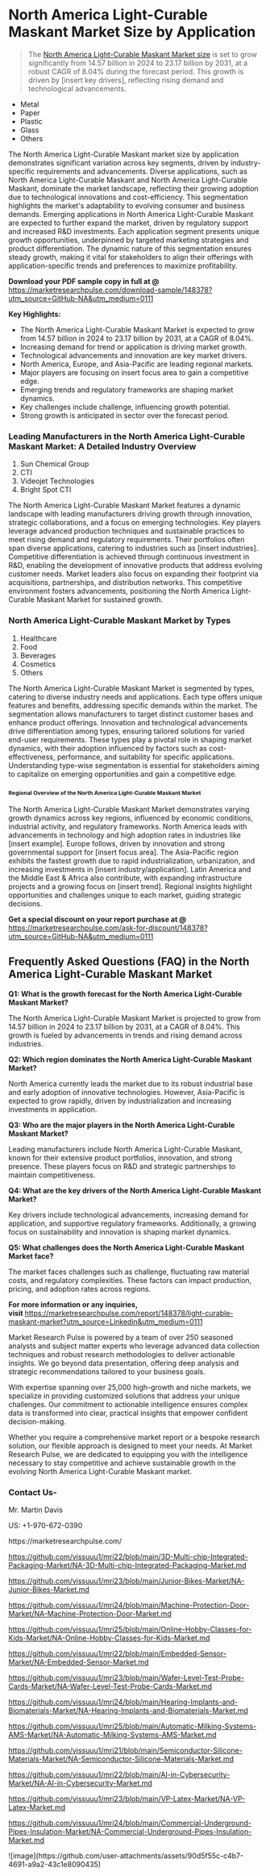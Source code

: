 <h1>North America Light-Curable Maskant Market&nbsp;Size by Application</h1><blockquote><p>The <a href="https://marketresearchpulse.com/download-sample/148378?utm_source=GitHub-NA&amp;utm_medium=0111">North America Light-Curable Maskant Market size</a> is set to grow significantly from 14.57 billion in 2024 to 23.17 billion by 2031, at a robust CAGR of 8.04% during the forecast period. This growth is driven by [insert key drivers], reflecting rising demand and technological advancements.</p></blockquote><ul><li>Metal <li> Paper <li> Plastic <li> Glass <li> Others</li></ul><p>The North America Light-Curable Maskant market size by application demonstrates significant variation across key segments, driven by industry-specific requirements and advancements. Diverse applications, such as North America Light-Curable Maskant and North America Light-Curable Maskant, dominate the market landscape, reflecting their growing adoption due to technological innovations and cost-efficiency. This segmentation highlights the market's adaptability to evolving consumer and business demands. Emerging applications in North America Light-Curable Maskant are expected to further expand the market, driven by regulatory support and increased R&D investments. Each application segment presents unique growth opportunities, underpinned by targeted marketing strategies and product differentiation. The dynamic nature of this segmentation ensures steady growth, making it vital for stakeholders to align their offerings with application-specific trends and preferences to maximize profitability.</p><p><strong>Download your PDF sample copy in full at @ </strong><a href="https://marketresearchpulse.com/download-sample/148378?utm_source=GitHub-NA&amp;utm_medium=0111">https://marketresearchpulse.com/download-sample/148378?utm_source=GitHub-NA&amp;utm_medium=0111</a></p><p><strong>Key Highlights: </strong></p><ul><li>The North America Light-Curable Maskant Market is expected to grow from 14.57 billion in 2024 to 23.17 billion by 2031, at a CAGR of 8.04%.</li><li>Increasing demand for trend or application is driving market growth.</li><li>Technological advancements and innovation are key market drivers.</li><li>North America, Europe, and Asia-Pacific are leading regional markets.</li><li>Major players are focusing on insert focus area to gain a competitive edge.</li><li>Emerging trends and regulatory frameworks are shaping market dynamics.</li><li>Key challenges include challenge, influencing growth potential.</li><li>Strong growth is anticipated in sector over the forecast period.</li></ul><h3>Leading Manufacturers in the North America Light-Curable Maskant Market: A Detailed Industry Overview</h3><ol><li>Sun Chemical Group</li><li>CTI</li><li>Videojet Technologies</li><li>Bright Spot CTI</li></ol><div class="flex max-w-full flex-col flex-grow"><div class="min-h-8 text-message flex w-full flex-col items-end gap-2 whitespace-normal break-words [.text-message+&amp;]:mt-5" dir="auto" data-message-author-role="assistant" data-message-id="fd8432e4-4910-450d-b182-61b7bfb0a01f" data-message-model-slug="gpt-4o"><div class="flex w-full flex-col gap-1 empty:hidden first:pt-[3px]"><div class="markdown prose w-full break-words dark:prose-invert light"><p>The North America Light-Curable Maskant Market features a dynamic landscape with leading manufacturers driving growth through innovation, strategic collaborations, and a focus on emerging technologies. Key players leverage advanced production techniques and sustainable practices to meet rising demand and regulatory requirements. Their portfolios often span diverse applications, catering to industries such as [insert industries]. Competitive differentiation is achieved through continuous investment in R&amp;D, enabling the development of innovative products that address evolving customer needs. Market leaders also focus on expanding their footprint via acquisitions, partnerships, and distribution networks. This competitive environment fosters advancements, positioning the North America Light-Curable Maskant Market for sustained growth.</p></div></div></div></div><h3>North America Light-Curable Maskant Market by Types</h3><ol><li>Healthcare <li> Food <li> Beverages <li> Cosmetics <li> Others</li></ol><div class="flex max-w-full flex-col flex-grow"><div class="min-h-8 text-message flex w-full flex-col items-end gap-2 whitespace-normal break-words [.text-message+&amp;]:mt-5" dir="auto" data-message-author-role="assistant" data-message-id="084470be-0bb7-4664-bddf-5156b4f41249" data-message-model-slug="gpt-4o-mini"><div class="flex w-full flex-col gap-1 empty:hidden first:pt-[3px]"><div class="markdown prose w-full break-words dark:prose-invert light"><p>The North America Light-Curable Maskant Market is segmented by types, catering to diverse industry needs and applications. Each type offers unique features and benefits, addressing specific demands within the market. The segmentation allows manufacturers to target distinct customer bases and enhance product offerings. Innovation and technological advancements drive differentiation among types, ensuring tailored solutions for varied end-user requirements. These types play a pivotal role in shaping market dynamics, with their adoption influenced by factors such as cost-effectiveness, performance, and suitability for specific applications. Understanding type-wise segmentation is essential for stakeholders aiming to capitalize on emerging opportunities and gain a competitive edge.</p></div></div></div></div><h3><span style="font-size: 11px;">Regional Overview of the North America Light-Curable Maskant Market</span></h3><div class="flex max-w-full flex-col flex-grow"><div class="min-h-8 text-message flex w-full flex-col items-end gap-2 whitespace-normal break-words [.text-message+&amp;]:mt-5" dir="auto" data-message-author-role="assistant" data-message-id="e9038762-ce64-4e30-91c9-9bd413514231" data-message-model-slug="gpt-4o-mini"><div class="flex w-full flex-col gap-1 empty:hidden first:pt-[3px]"><div class="markdown prose w-full break-words dark:prose-invert light"><p>The North America Light-Curable Maskant Market demonstrates varying growth dynamics across key regions, influenced by economic conditions, industrial activity, and regulatory frameworks. North America leads with advancements in technology and high adoption rates in industries like [insert example]. Europe follows, driven by innovation and strong governmental support for [insert focus area]. The Asia-Pacific region exhibits the fastest growth due to rapid industrialization, urbanization, and increasing investments in [insert industry/application]. Latin America and the Middle East &amp; Africa also contribute, with expanding infrastructure projects and a growing focus on [insert trend]. Regional insights highlight opportunities and challenges unique to each market, guiding strategic decisions.</p></div></div></div></div><p><strong>Get a special discount on your report purchase at @ </strong><a href="https://marketresearchpulse.com/ask-for-discount/148378?utm_source=GitHub-NA&amp;utm_medium=0111">https://marketresearchpulse.com/ask-for-discount/148378?utm_source=GitHub-NA&amp;utm_medium=0111</a></p><h2>Frequently Asked Questions (FAQ) in the North America Light-Curable Maskant Market</h2><p><strong>Q1: What is the growth forecast for the North America Light-Curable Maskant Market?</strong></p><p>The North America Light-Curable Maskant Market is projected to grow from 14.57 billion in 2024 to 23.17 billion by 2031, at a CAGR of 8.04%. This growth is fueled by advancements in trends and rising demand across industries.</p><p><strong>Q2: Which region dominates the North America Light-Curable Maskant Market?</strong></p><p>North America currently leads the market due to its robust industrial base and early adoption of innovative technologies. However, Asia-Pacific is expected to grow rapidly, driven by industrialization and increasing investments in application.</p><p><strong>Q3: Who are the major players in the North America Light-Curable Maskant Market?</strong></p><p>Leading manufacturers include North America Light-Curable Maskant, known for their extensive product portfolios, innovation, and strong presence. These players focus on R&amp;D and strategic partnerships to maintain competitiveness.</p><p><strong>Q4: What are the key drivers of the North America Light-Curable Maskant Market?</strong></p><p>Key drivers include technological advancements, increasing demand for application, and supportive regulatory frameworks. Additionally, a growing focus on sustainability and innovation is shaping market dynamics.</p><p><strong>Q5: What challenges does the North America Light-Curable Maskant Market face?</strong></p><p>The market faces challenges such as challenge, fluctuating raw material costs, and regulatory complexities. These factors can impact production, pricing, and adoption rates across regions.</p><p><strong>For more information or any inquiries, visit&nbsp;</strong><a href="https://marketresearchpulse.com/report/148378/light-curable-maskant-market?utm_source=Linkedin&utm_medium=0111">https://marketresearchpulse.com/report/148378/light-curable-maskant-market?utm_source=Linkedin&utm_medium=0111</a></p><p>Market Research Pulse is powered by a team of over 250 seasoned analysts and subject matter experts who leverage advanced data collection techniques and robust research methodologies to deliver actionable insights. We go beyond data presentation, offering deep analysis and strategic recommendations tailored to your business goals.</p><p>With expertise spanning over 25,000 high-growth and niche markets, we specialize in providing customized solutions that address your unique challenges. Our commitment to actionable intelligence ensures complex data is transformed into clear, practical insights that empower confident decision-making.</p><p>Whether you require a comprehensive market report or a bespoke research solution, our flexible approach is designed to meet your needs. At Market Research Pulse, we are dedicated to equipping you with the intelligence necessary to stay competitive and achieve sustainable growth in the evolving North America Light-Curable Maskant market.</p><h3><strong>Contact Us-</strong></h3><p>Mr. Martin Davis</p><p>US: +1-970-672-0390</p><p>https://marketresearchpulse.com/</p><p><a href="https://github.com/vissuuu1/mri22/blob/main/3D-Multi-chip-Integrated-Packaging-Market/NA-3D-Multi-chip-Integrated-Packaging-Market.md">https://github.com/vissuuu1/mri22/blob/main/3D-Multi-chip-Integrated-Packaging-Market/NA-3D-Multi-chip-Integrated-Packaging-Market.md</a></p><p><a href="https://github.com/vissuuu1/mri23/blob/main/Junior-Bikes-Market/NA-Junior-Bikes-Market.md">https://github.com/vissuuu1/mri23/blob/main/Junior-Bikes-Market/NA-Junior-Bikes-Market.md</a></p><p><a href="https://github.com/vissuuu1/mri24/blob/main/Machine-Protection-Door-Market/NA-Machine-Protection-Door-Market.md">https://github.com/vissuuu1/mri24/blob/main/Machine-Protection-Door-Market/NA-Machine-Protection-Door-Market.md</a></p><p><a href="https://github.com/vissuuu1/mri25/blob/main/Online-Hobby-Classes-for-Kids-Market/NA-Online-Hobby-Classes-for-Kids-Market.md">https://github.com/vissuuu1/mri25/blob/main/Online-Hobby-Classes-for-Kids-Market/NA-Online-Hobby-Classes-for-Kids-Market.md</a></p><p><a href="https://github.com/vissuuu1/mri22/blob/main/Embedded-Sensor-Market/NA-Embedded-Sensor-Market.md">https://github.com/vissuuu1/mri22/blob/main/Embedded-Sensor-Market/NA-Embedded-Sensor-Market.md</a></p><p><a href="https://github.com/vissuuu1/mri23/blob/main/Wafer-Level-Test-Probe-Cards-Market/NA-Wafer-Level-Test-Probe-Cards-Market.md">https://github.com/vissuuu1/mri23/blob/main/Wafer-Level-Test-Probe-Cards-Market/NA-Wafer-Level-Test-Probe-Cards-Market.md</a></p><p><a href="https://github.com/vissuuu1/mri24/blob/main/Hearing-Implants-and-Biomaterials-Market/NA-Hearing-Implants-and-Biomaterials-Market.md">https://github.com/vissuuu1/mri24/blob/main/Hearing-Implants-and-Biomaterials-Market/NA-Hearing-Implants-and-Biomaterials-Market.md</a></p><p><a href="https://github.com/vissuuu1/mri25/blob/main/Automatic-Milking-Systems-AMS-Market/NA-Automatic-Milking-Systems-AMS-Market.md">https://github.com/vissuuu1/mri25/blob/main/Automatic-Milking-Systems-AMS-Market/NA-Automatic-Milking-Systems-AMS-Market.md</a></p><p><a href="https://github.com/vissuuu1/mri21/blob/main/Semiconductor-Silicone-Materials-Market/NA-Semiconductor-Silicone-Materials-Market.md">https://github.com/vissuuu1/mri21/blob/main/Semiconductor-Silicone-Materials-Market/NA-Semiconductor-Silicone-Materials-Market.md</a></p><p><a href="https://github.com/vissuuu1/mri22/blob/main/AI-in-Cybersecurity-Market/NA-AI-in-Cybersecurity-Market.md">https://github.com/vissuuu1/mri22/blob/main/AI-in-Cybersecurity-Market/NA-AI-in-Cybersecurity-Market.md</a></p><p><a href="https://github.com/vissuuu1/mri23/blob/main/VP-Latex-Market/NA-VP-Latex-Market.md">https://github.com/vissuuu1/mri23/blob/main/VP-Latex-Market/NA-VP-Latex-Market.md</a></p><p><a href="https://github.com/vissuuu1/mri24/blob/main/Commercial-Underground-Pipes-Insulation-Market/NA-Commercial-Underground-Pipes-Insulation-Market.md">https://github.com/vissuuu1/mri24/blob/main/Commercial-Underground-Pipes-Insulation-Market/NA-Commercial-Underground-Pipes-Insulation-Market.md</a></p>
![image](https://github.com/user-attachments/assets/90d5f55c-c4b7-4691-a9a2-43c1e8090435)
